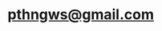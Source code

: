 
# pthngws@gmail.com
<!---
pthngws/pthngws is a ✨ special ✨ repository because its `README.md` (this file) appears on your GitHub profile.
You can click the Preview link to take a look at your changes.
--->
